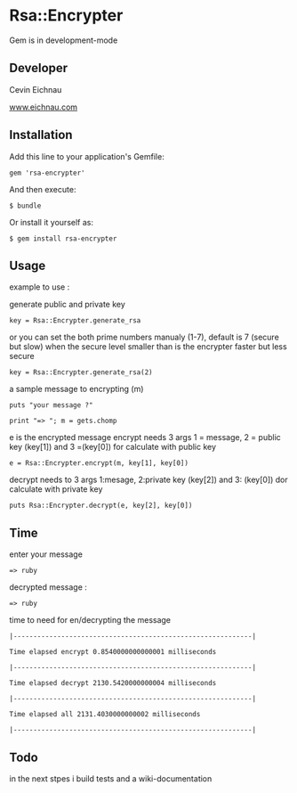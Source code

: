 # Rsa::Encrypter

Gem is in development-mode

## Developer

Cevin Eichnau

www.eichnau.com

## Installation

Add this line to your application's Gemfile:

    gem 'rsa-encrypter'

And then execute:

    $ bundle

Or install it yourself as:

    $ gem install rsa-encrypter

## Usage

example to use :

generate public and private key 

    key = Rsa::Encrypter.generate_rsa 

or you can set the both prime numbers manualy (1-7), default is 7 (secure but slow) when the secure level smaller than is the encrypter faster but less secure

    key = Rsa::Encrypter.generate_rsa(2)    
    
a sample message to encrypting (m)

    puts "your message ?" 

    print "=> "; m = gets.chomp
    
e is the encrypted message encrypt needs 3 args 1 = message, 2 = public key (key[1]) and 3 =(key[0]) for calculate with public key     

    e = Rsa::Encrypter.encrypt(m, key[1], key[0])

decrypt needs to 3 args 1:mesage, 2:private key (key[2]) and 3: (key[0]) dor calculate with private key

    puts Rsa::Encrypter.decrypt(e, key[2], key[0])

## Time

enter your message

    => ruby
    
decrypted message :

    => ruby
    
time to need for en/decrypting the message    

    |------------------------------------------------------------|

    Time elapsed encrypt 0.8540000000000001 milliseconds

    |------------------------------------------------------------|

    Time elapsed decrypt 2130.5420000000004 milliseconds

    |------------------------------------------------------------|

    Time elapsed all 2131.4030000000002 milliseconds

    |------------------------------------------------------------|

## Todo

in the next stpes i build tests and a wiki-documentation

